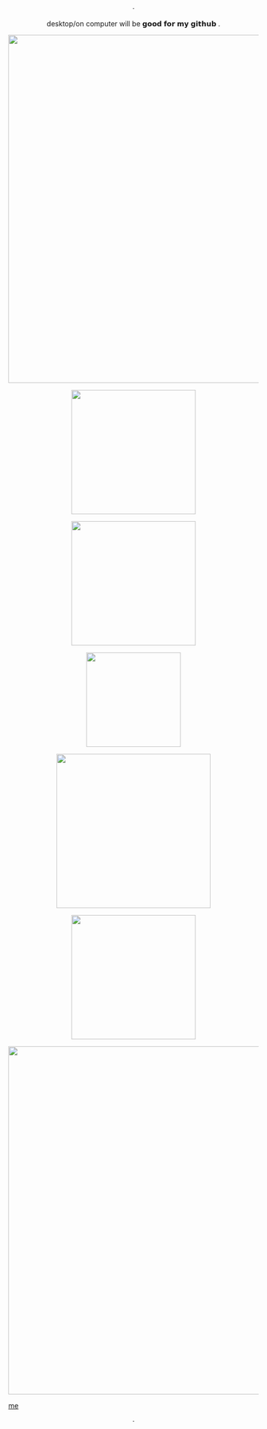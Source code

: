 

<p align="center">
 · 
</p>

<p align="center">
desktop/on computer will be 𝗴𝗼𝗼𝗱 𝗳𝗼𝗿 𝗺𝘆 𝗴𝗶𝘁𝗵𝘂𝗯 .
</p>

<p align="center">
<img width=700 src="https://64.media.tumblr.com/f0a191ac76e96f6f769d7abc5ae3efa9/de3806085997d66d-8c/s540x810/553f676301aac2af2d4440135d0d43d75a2e1730.pnj"
 </p>


<p align="center">
<img width=250 src="https://i.imgur.com/V0IxwoS.png"
</p>


<p align="center">
<img width=250 src="https://files.catbox.moe/ssjr4i.png"
</p>

<p align="center">
<img width=190 src="https://gifcity.carrd.co/assets/images/gallery21/82a1ff4d.gif"
</p>


</p>
<p align="center">
<img width=310 src="https://komarev.com/ghpvc/?username=exoean&color=grey&style=for-the-badge&label=how+many+books+do+i+have+now:&abbreviated=true"
 </p>
<p align="center">
<img width=250 src="https://i.imgur.com/V0IxwoS.png"
</p>

<p align="center">
<img width=700 src="https://64.media.tumblr.com/f0a191ac76e96f6f769d7abc5ae3efa9/de3806085997d66d-8c/s540x810/553f676301aac2af2d4440135d0d43d75a2e1730.pnj"
</p>



[me](https://disventure-camp.fandom.com/Alec)


<p align="center">
 · 
</p>
